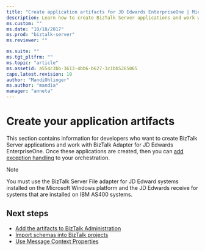 ```yaml
---
title: "Create application artifacts for JD Edwards EnterpriseOne | Microsoft Docs"
description: Learn how to create BizTalk Server applications and work with the BizTalk Adapter for JD Edwards EnterpriseOne.
ms.custom: ""
ms.date: "10/18/2017"
ms.prod: "biztalk-server"
ms.reviewer: ""

ms.suite: ""
ms.tgt_pltfrm: ""
ms.topic: "article"
ms.assetid: a554c3bb-3613-4bb6-b627-3c1bb5265065
caps.latest.revision: 10
author: "MandiOhlinger"
ms.author: "mandia"
manager: "anneta"
---
```

# Create your application artifacts

This section contains information for developers who want to create BizTalk Server applications and work with BizTalk Adapter for JD Edwards EnterpriseOne. Once these applications are created, then you can [add exception handling](../core/using-biztalk-server-exception-handling3.md) to your orchestration. 
  
> [!NOTE]
> You must use the BizTalk Server File adapter for JD Edward systems installed on the Microsoft Windows platform and the JD Edwards receive for systems that are installed on IBM AS400 systems.  
  
## Next steps
  
- [Add the artifacts to BizTalk Administration](../core/adding-biztalk-adapter-for-jd-edwards-enterpriseone.md)  
- [Import schemas into BizTalk projects](../core/importing-schemas-into-biztalk-server-projects2.md)  
- [Use Message Context Properties](../core/using-message-context-properties1.md)